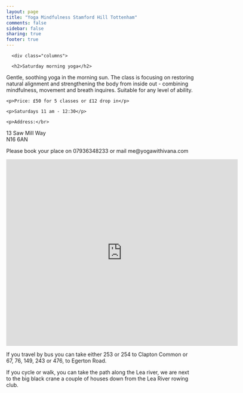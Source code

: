 ```yaml
---
layout: page
title: "Yoga Mindfulness Stamford Hill Tottenham"
comments: false
sidebar: false
sharing: true
footer: true
---
```


<div id="yoga-stamford-hill">
      
      <div class="columns">
      
      <h2>Saturday morning yoga</h2>
        
<p>Gentle, soothing yoga in the morning sun. The class is focusing on restoring natural alignment and strengthening the body from inside out - combining mindfulness, movement and breath inquires. Suitable for any level of ability.</p> 
      

    <p>Price: £50 for 5 classes or £12 drop in</p>
    
    <p>Saturdays 11 am - 12:30</p>
 
	<p>Address:</br>
 
13 Saw Mill Way</br>
N16 6AN</p>

<p>Please book your place on 07936348233 or mail me@yogawithivana.com</p></div>

<p><iframe src="https://www.google.com/maps/embed?pb=!1m18!1m12!1m3!1d9918.241230356625!2d-0.06924387730723325!3d51.57629359394139!2m3!1f0!2f0!3f0!3m2!1i1024!2i768!4f13.1!3m3!1m2!1s0x48761c470e248221%3A0x6bcaa8d81f9205ed!2sSaw+Mill+Way%2C+London+N16!5e0!3m2!1sen!2suk!4v1424044539393" width="620" height="500" frameborder="0" style="border:0"></iframe></p>

<p>If you travel by bus you can take either 253 or 254 to Clapton Common or 67, 76, 149, 243 or 476, to Egerton Road.</p>

<p>If you cycle or walk, you can take the path along the Lea river, we are next to the big black crane a couple of houses down from the Lea River rowing club.</p>

</div>